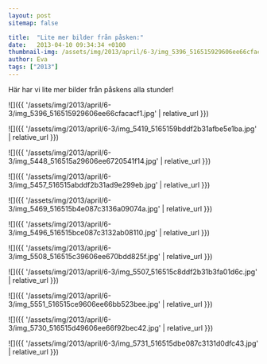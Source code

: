 ```yaml
---
layout: post
sitemap: false

title:  "Lite mer bilder från påsken:"
date:   2013-04-10 09:34:34 +0100
thumbnail-img: /assets/img/2013/april/6-3/img_5396_516515929606ee66cfacacf1.jpg
author: Eva
tags: ["2013"]
---
```


Här har vi lite mer bilder från påskens alla stunder!

![]({{ '/assets/img/2013/april/6-3/img_5396_516515929606ee66cfacacf1.jpg'  | relative_url }})

![]({{ '/assets/img/2013/april/6-3/img_5419_5165159bddf2b31afbe5e1ba.jpg'  | relative_url }})

![]({{ '/assets/img/2013/april/6-3/img_5448_516515a29606ee6720541f14.jpg'  | relative_url }})

![]({{ '/assets/img/2013/april/6-3/img_5457_516515abddf2b31ad9e299eb.jpg'  | relative_url }})

![]({{ '/assets/img/2013/april/6-3/img_5469_516515b4e087c3136a09074a.jpg'  | relative_url }})

![]({{ '/assets/img/2013/april/6-3/img_5496_516515bce087c3132ab08110.jpg'  | relative_url }})

![]({{ '/assets/img/2013/april/6-3/img_5508_516515c39606ee670bdd825f.jpg'  | relative_url }})

![]({{ '/assets/img/2013/april/6-3/img_5507_516515c8ddf2b31b3fa01d6c.jpg'  | relative_url }})

![]({{ '/assets/img/2013/april/6-3/img_5551_516515ce9606ee66bb523bee.jpg'  | relative_url }})

![]({{ '/assets/img/2013/april/6-3/img_5730_516515d49606ee66f92bec42.jpg'  | relative_url }})

![]({{ '/assets/img/2013/april/6-3/img_5731_516515dbe087c3131d0dfc43.jpg'  | relative_url }})

